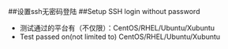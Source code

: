 ##设置ssh无密码登陆
##Setup SSH login without password

- 测试通过的平台有（不仅限）：CentOS/RHEL/Ubuntu/Xubuntu
- Test passed on(not limited to) CentOS/RHEL/Ubuntu/Xubuntu
